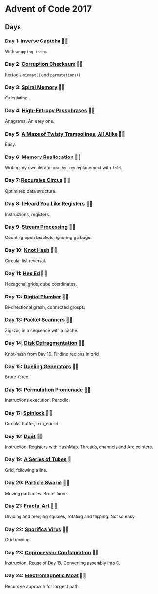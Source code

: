 # Advent of Code 2017


## Days

### Day 1: [Inverse Captcha](day01/README.md) 🌟🌟

With `wrapping_index`.

### Day 2: [Corruption Checksum](day02/README.md) 🌟🌟

Itertools `minmax()` and `permutations()`

### Day 3: [Spiral Memory](day03/README.md) 🌟🌟

Calculating...

### Day 4: [High-Entropy Passphrases](day04/README.md) 🌟🌟

Anagrams. An easy one.

### Day 5: [A Maze of Twisty Trampolines, All Alike](day05/README.md) 🌟🌟

Easy.

### Day 6: [Memory Reallocation](day06/README.md) 🌟🌟

Writing my own iterator `max_by_key` replacement with `fold`.

### Day 7: [Recursive Circus](day07/README.md) 🌟🌟

Optimized data structure.

### Day 8: [I Heard You Like Registers](day08/README.md) 🌟🌟

Instructions, registers.

### Day 9: [Stream Processing](day09/README.md) 🌟🌟

Counting open brackets, ignoring garbage.

### Day 10: [Knot Hash](day10/README.md) 🌟🌟

Circular list reversal.

### Day 11: [Hex Ed](day11/README.md) 🌟🌟

Hexagonal grids, cube coordinates.

### Day 12: [Digital Plumber](day12/README.md) 🌟🌟

Bi-directional graph, connected groups.

### Day 13: [Packet Scanners](day13/README.md) 🌟🌟

Zig-zag in a sequence with a cache.

### Day 14: [Disk Defragmentation](day14/README.md) 🌟🌟

Knot-hash from Day 10. Finding regions in grid.

### Day 15: [Dueling Generators](day15/README.md) 🌟🌟

Brute-force.

### Day 16: [Permutation Promenade](day16/README.md) 🌟🌟

Instructions execution. Periodic.

### Day 17: [Spinlock](day17/README.md) 🌟🌟

Circular buffer, rem_euclid.

### Day 18: [Duet](day18/README.md) 🌟🌟

Instruction. Registers with HashMap. Threads, channels and Arc pointers.

### Day 19: [A Series of Tubes](day19/README.md) 🌟

Grid, following a line.

### Day 20: [Particle Swarm](day20/README.md) 🌟🌟

Moving particules. Brute-force.

### Day 21: [Fractal Art](day21/README.md) 🌟🌟

Dividing and merging squares, rotating and flipping. Not so easy.

### Day 22: [Sporifica Virus](day22/README.md) 🌟🌟

Grid moving.

### Day 23: [Coprocessor Conflagration](day23/README.md) 🌟🌟

Instruction. Reuse of [Day 18](day18/README.md). Converting assembly into C.

### Day 24: [Electromagnetic Moat](day24/README.md) 🌟🌟

Recursive approach for longest path.